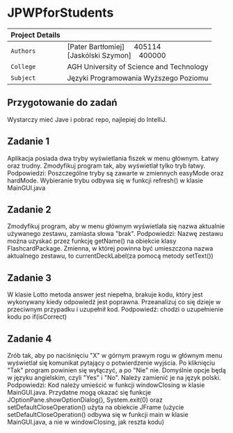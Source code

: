 # JPWPforStudents

| Project Details   |      |
| --- | --- | 
| `Authors` | [Pater Bartłomiej]&nbsp;&nbsp;&nbsp;&nbsp; 405114 <br/>[Jaskólski Szymon]&nbsp;&nbsp;&nbsp; 400000
|`College`| AGH University of Science and Technology
|`Subject`| Języki Programowania Wyższego Poziomu

## Przygotowanie do zadań
Wystarczy mieć Jave i pobrać repo, najlepiej do IntelliJ.

## Zadanie 1
Aplikacja posiada dwa tryby wyświetlania fiszek w menu głównym.
Łatwy oraz trudny. Zmodyfikuj program tak, aby wyświetlał tylko
tryb łatwy.
Podpowiedzi: Poszczególne tryby są zawarte w zmiennych easyMode oraz
hardMode. Wybieranie trybu odbywa się w funkcji refresh() w klasie
MainGUI.java

## Zadanie 2
Zmodyfikuj program, aby w menu głównym wyświetlała się nazwa aktualnie
używanego zestawu, zamiasta słowa "brak".
Podpowiedzi: Nazwę zestawu można uzyskać przez funkcję getName() na
obiekcie klasy FlashcardPackage.
Zmienna, w której powinna być umieszczona nazwa aktualnego zestawu, to
currentDeckLabel(za pomocą metody setText())

## Zadanie 3
W klasie Lotto metoda answer  jest niepełna, brakuje kodu, który jest wykonywany kiedy odpowiedź jest poprawna. Przeanalizuj co się dzieje w przeciwnym przypadku i uzupełnił kod. Podpowiedź: chodzi o uzupełnienie kodu po if(isCorrect)

## Zadanie 4
Zrób tak, aby po naciśnięciu "X" w górnym prawym rogu w głównym
menu wyświetlał się komunikat pytający o potwierdzenie wyjścia.
Po kliknięciu "Tak" program powinien się wyłączyć, a po "Nie" nie.
Domyślnie opcje będą w języku angielskim, czyli "Yes" i "No". Należy
zamienić je na język polski.
Podpowiedzi: Kod należy umieścić w funkcji windowClosing w klasie
MainGUI.java. Przydatne mogą okazać się funkcje
JOptionPane.showOptionDialog(), System.exit(0) oraz
setDefaultCloseOperation() użyta na obiekcie JFrame
(użycie setDefaultCloseOperation() odbywa się w funkcji main w 
klasie MainGUI.java, a nie w windowClosing, jak reszta kodu)
